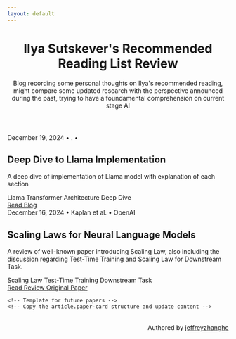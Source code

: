```yaml
---
layout: default
---
```


<div class="container">
    <header class="site-header">
    <h1 class="site-title">Ilya Sutskever's Recommended Reading List Review</h1>
    <p class="site-description">Blog recording some personal thoughts on Ilya's recommended reading, might compare some updated research with the perspective announced during the past, trying to have a foundamental comprehension on current stage AI</p>
    </header>
  <div class="paper-list">
      <article class="paper-card">
      <div class="paper-meta">
        <span>December 19, 2024</span>
        <span>•</span>
        <span>.</span>
        <span>•</span>
        <span></span>
      </div>
      <h2 class="paper-title">Deep Dive to Llama Implementation</h2>
      <p class="Summary">
        A deep dive of implementation of Llama model with explanation of each section
      </p>
      <div class="tag-list">
        <span class="tag">Llama</span>
        <span class="tag">Transformer Architecture</span>
        <span class="tag">Deep Dive</span>
      </div>
      <div class="paper-links">
        <a href="{{'/posts/llama-implementation.html'| relative_url }}" class="link-primary">
          Read Blog
        </a>
        </a>
      </div>
    </article>
    <article class="paper-card">
      <div class="paper-meta">
        <span>December 16, 2024</span>
        <span>•</span>
        <span>Kaplan et al.</span>
        <span>•</span>
        <span>OpenAI</span>
      </div>
      <h2 class="paper-title">Scaling Laws for Neural Language Models</h2>
      <p class="Summary">
        A review of well-known paper introducing Scaling Law, also including the discussion regarding Test-Time Training and Scaling Law for Downstream Task. 
      </p>
      <div class="tag-list">
        <span class="tag">Scaling Law</span>
        <span class="tag">Test-Time Training</span>
        <span class="tag">Downstream Task</span>
      </div>
      <div class="paper-links">
        <a href="{{'/posts/scaling-laws.html'| relative_url }}" class="link-primary">
          Read Review
        </a>
        <a href="https://arxiv.org/abs/2001.08361" class="link-secondary" target="_blank" rel="noopener">
          Original Paper
        </a>
      </div>
    </article>

    <!-- Template for future papers -->
    <!-- Copy the article.paper-card structure and update content -->
  </div>
  <div style="text-align: right; font-size: 1.0em; margin-top: 2rem;">
    Authored by <a href="https://github.com/jeffreyzhanghc">jeffreyzhanghc</a>
  </div>
</div>
